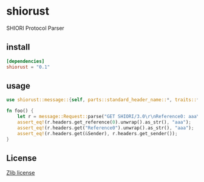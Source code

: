 # shiorust

SHIORI Protocol Parser

## install

```toml
[dependencies]
shiorust = "0.1"
```

## usage

```rust
use shiorust::message::{self, parts::standard_header_name::*, traits::*, Parser};

fn foo() {
    let r = message::Request::parse("GET SHIORI/3.0\r\nReference0: aaa\r\n\r\n").unwrap();
    assert_eq!(r.headers.get_reference(0).unwrap().as_str(), "aaa");
    assert_eq!(r.headers.get("Reference0").unwrap().as_str(), "aaa");
    assert_eq!(r.headers.get(&Sender), r.headers.get_sender());
}
```

## License

[Zlib license](LICENSE)
